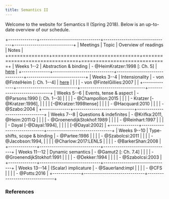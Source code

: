 ```yaml
---
title: Semantics II
---
```


Welcome to the website for Semantics II (Spring 2018). Below is an
up-to-date overview of our schedule.

<div class="pa3">
<div class="overflow-auto">

+--------------+------------------------------+--------------------------------+-----------------------------+
| Meetings     | Topic                        | Overview of readings           | Notes                       |
+==============+==============================+================================+=============================+
| Weeks 1--2   | Abstraction & binding        | - @HeimKratzer:1998 [: Ch. 5]  | [here](/files/01-22-18.pdf) |
+--------------+------------------------------+--------------------------------+-----------------------------+
| Weeks 3--4   | Intensionality               | - von @FintelHeim [: Ch. 1--4] | [here](/files/01-29-18.pdf) |
|              |                              | - von @FintelGillies:2007      |                             |
+--------------+------------------------------+--------------------------------+-----------------------------+
| Weeks 5--6   | Events, tense & aspect       | - @Parsons:1990 [: Ch. 1--3]   |
|              |                              | - @Champollion:2015            |
|              |                              | - Kratzer [-@Kratzer:1996],    |
|              |                              | [-@Kratzer:1998tense]          |
|              |                              | - @Hacquard:2010               |
|              |                              | - @Szabo:2004                  |
+--------------+------------------------------+--------------------------------+
| Weeks 7--8   | Questions & indefinites      | - @Krifka:2011, @Heim:2011:Q   |
|              |                              | - @GroenendijkStokhof:1989     |
|              |                              | - @Reinhart:1997               |
|              |                              | - Dayal [-@Dayal:1994],        |
|              |                              | [-@Dayal:2002]                 |
+--------------+------------------------------+--------------------------------+
| Weeks 9--10  | Type-shifts, scope & binding | - @Partee:1986                 |
|              |                              | - @Szabolcsi:2011              |
|              |                              | - @Jacobson:1994,              |
|              |                              | @Charlow:2017:LENLS            |
|              |                              | - @BarkerShan:2008             |
+--------------+------------------------------+--------------------------------+
| Weeks 11--12 | Dynamic semantics            | - @Gamut2 [: Ch. 7.4]          |
|              |                              | - @GroenendijkStokhof:1991     |
|              |                              | - @Dekker:1994                 |
|              |                              | - @Szabolcsi:2003              |
+--------------+------------------------------+--------------------------------+
| Weeks 13--14 | (Scalar) implicature         | - @Sauerland:impl              |
|              |                              | - @CFS                         |
|              |                              | - @Potts:2016                  |
+--------------+------------------------------+--------------------------------+

</div>
</div>

### References
